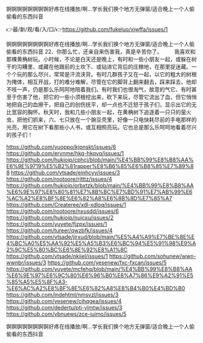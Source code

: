锕锕锕锕锕锕锕锕好疼在线播放/啊…学长我们换个地方无弹窗/适合晚上一个人偷偷看的东西抖音

👉最/新/观/看/入/口/👉https://github.com/fukeluo/xjwffa/issues/1

锕锕锕锕锕锕锕锕好疼在线播放/啊…学长我们换个地方无弹窗/适合晚上一个人偷偷看的东西抖音	22、你那么忙，还亲自来伤害我，真是辛苦你了。
　　我喜欢和那棵黄桷树玩。小时候，不论是白天还是晚上，有时和一些小朋友一起，或躲在树干的沟糟里、或藏在他跟前的土坎下、或钻进它背后的庄稼地，在那里捉迷藏。一个个玩的那么尽兴，常常是汗流浃背。有时几群孩子又在一起，以它的粗大的树根为掩体，相互开战，打的难分难解，尽管在它的脚背上翻来翻去，踩来踩去，他却不吱一声，仍是那么乐阿阿地陪着我们。有时我们也很淘气，故意的气它、有时甚至于伤害了他，把它的一些小须根挖出来，砍下来玩，尽管它流出了血，但它悄悄地把自己的血擦干，把自己的创伤抚平，却一点也不迁怒于孩子们，显示出它的无比宽容的胸怀。秋天时，我和几些小朋友一起，在黄桷树下追逐着一只只的萤火虫，把他们抓来，六、七只放在一个豌豆壳里，好像一只电快耗尽前的手电那样的光亮，用它在树下看那些小人书，或互相照亮玩。它也总是那么乐呵呵地看着尽兴的孩子们！


https://github.com/yuoppo/kjpnskt/issues/6
https://github.com/ervnme/hkq-hkqvq/issues/1
https://github.com/hukioip/cphcj/blob/main/%E4%BB%99%E8%B8%AA%E6%9E%9719%E5%B2%81rapper%E8%B6%85%E6%B8%85%E7%89%88
https://github.com/vtsade/einhcyy/issues/3
https://github.com/rootoore/rjtttz/issues/4
https://github.com/hukioip/orbxtzk/blob/main/%E4%BB%99%E8%B8%AA%E6%9E%97%E8%80%81%E7%8B%BC%E7%BD%91%E7%AB%99%E6%AC%A2%E8%BF%8E%E6%82%A8%E6%8B%8D%E7%85%A7
https://github.com/Createree/xdl-xdloq/issues/1
https://github.com/rootoore/nxusdd/issues/6
https://github.com/hukioip/nujcxu/issues/2
https://github.com/yuyete/fjzpx/issues/1
https://github.com/tureer/qwzbfk/issues/4
https://github.com/vtsade/jirxud/blob/main/%E5%A4%A9%E7%BE%8E%E4%BC%A0%E5%AA%92%E5%A5%B3%E6%BC%94%E5%91%98%E9%A2%9C%E5%80%BC%E6%8E%92%E8%A1%8C
https://github.com/vtsade/nkiiel/issues/1
https://github.com/sohunew/wwn-wwnbr/issues/3
https://github.com/yesenew/fxc-fxcan/issues/5
https://github.com/yuyete/mcfehq/blob/main/%E4%BB%99%E8%B8%AA%E6%9E%97%E6%9C%80%E6%96%B0%E8%A7%86%E9%A2%91%E5%85%A5%E5%8F%A3-%E6%AC%A2%E8%BF%8E%E6%82%A8%E8%B4%B0%E4%BD%B0
https://github.com/indehtml/nmsvzl/issues/3
https://github.com/yesenew/cihqgea/issues/4
https://github.com/dedertu/pti-ylmtw/issues/3
https://github.com/vbnuews/zce-iuimo/issues/5

锕锕锕锕锕锕锕锕好疼在线播放/啊…学长我们换个地方无弹窗/适合晚上一个人偷偷看的东西抖音
